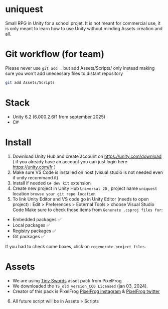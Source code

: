 # uniquest
Small RPG in Unity for a school projet. It is not meant for commercial use, it is only meant to learn how to use Unity without minding Assets creation and all.

# Git workflow (for team)
Please never use `git add .` but add Assets/Scripts/ only instead making sure you won't add unecessary files to distant repository
```bash
git add Assets/Scripts
```

# Stack 
- Unity 6.2 (6.000.2.6f1 from september 2025)
- C#

# Install
1. Download Unity Hub and create account on https://unity.com/download ( if you already have an account you can just login here https://unity.com/fr )
2. Make sure VS Code is installed on host (visual studio is not needed even if unity recommand it)
3. Install if needed `C# dev kit` extension
4. Create new project in Unity Hub `Universal 2D` , project name `uniquest` location `browse your git repo location`
5. To link Unity Editor and VS code go in Unity Editor (needs to open project) : Edit > Preferences > External Tools > choose Visual Studio Code 
Make sure to check those items from `Generate .csproj files for`:
- Embedded packages ✅
- Local packages ✅
- Registry packages ✅
- Git packages ✅

If you had to check some boxes, click on `regenerate project files`.

# Assets 
- We are using [Tiny Swords](https://pixelfrog-assets.itch.io/tiny-swords) asset pack from PixelFrog
- We downloaded the `TS_old version_CC0 Licensed` (jan 03, 2024).
- Creator of this pack is PixelFrog [PixelFrog instagram](https://www.instagram.com/pixelfrogstudio/) & [PixelFrog twitter](https://x.com/PixelFrogStudio)

6. All future script will be in Assets > Scripts